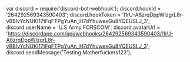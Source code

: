 var discord = require('discord-bot-webhook');
discord.hookId = '264292569343590403';
discord.hookToken = 'l1rU-A8zrqDppWIzgrL8r-vBBlvYcNUKI17tFqFTPgYuAn_H7dYhuwexGu8YQEUSLJ_3';
discord.userName = 'U.S Army FORSCOM';
discord.avatarUrl = 'https://discordapp.com/api/webhooks/264292569343590403/l1rU-A8zrqDppWIzgrL8r-vBBlvYcNUKI17tFqFTPgYuAn_H7dYhuwexGu8YQEUSLJ_3';
discord.sendMessage('Testing Motherfuckers123');
